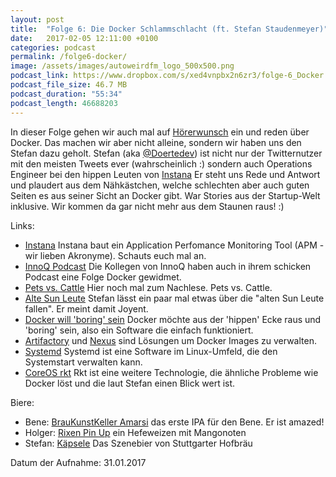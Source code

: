 ```yaml
---
layout: post
title:  "Folge 6: Die Docker Schlammschlacht (ft. Stefan Staudenmeyer)"
date:   2017-02-05 12:11:00 +0100
categories: podcast
permalink: /folge6-docker/
image: /assets/images/autoweirdfm_logo_500x500.png
podcast_link: https://www.dropbox.com/s/xed4vnpbx2n6zr3/folge-6_Docker.mp3
podcast_file_size: 46.7 MB
podcast_duration: "55:34"
podcast_length: 46688203
---
```


In dieser Folge gehen wir auch mal auf [Hörerwunsch](https://github.com/autoweirdfm/autoweirdfm.github.io/issues/5) ein und reden über Docker. Das machen wir aber nicht alleine, sondern wir haben uns den Stefan dazu geholt.
Stefan (aka [@Doertedev](https://twitter.com/doertedev)) ist nicht nur der Twitternutzer mit den meisten Tweets ever (wahrscheinlich :) sondern auch Operations Engineer bei den hippen Leuten von [Instana](https://www.instana.com/)
Er steht uns Rede und Antwort und plaudert aus dem Nähkästchen, welche schlechten aber auch guten Seiten es aus seiner Sicht an Docker gibt. War Stories aus der Startup-Welt inklusive. Wir kommen da gar nicht mehr aus dem Staunen raus! :)

Links:

- [Instana](www.instana.com) Instana baut ein Application Perfomance Monitoring Tool (APM - wir lieben Akronyme). Schauts euch mal an.
- [InnoQ Podcast](https://www.innoq.com/de/podcast/024-docker/) Die Kollegen von InnoQ haben auch in ihrem schicken Podcast eine Folge Docker gewidmet.
- [Pets vs. Cattle](https://blog.engineyard.com/2014/pets-vs-cattle) Hier noch mal zum Nachlese. Pets vs. Cattle.
- [Alte Sun Leute](https://www.joyent.com/) Stefan lässt ein paar mal etwas über die "alten Sun Leute fallen". Er meint damit Joyent.
- [Docker will 'boring' sein](http://www.infoworld.com/article/3150092/open-source-tools/boring-docker-to-emphasize-stability-over-new-features.html) Docker möchte aus der 'hippen' Ecke raus und 'boring' sein, also ein Software die einfach funktioniert.
- [Artifactory](https://www.jfrog.com/open-source/) und [Nexus](https://www.sonatype.com/products-sonatype) sind Lösungen um Docker Images zu verwalten.
- [Systemd](https://de.wikipedia.org/wiki/Systemd) Systemd ist eine Software im Linux-Umfeld, die den Systemstart verwalten kann.
- [CoreOS rkt](https://github.com/coreos/rkt) Rkt ist eine weitere Technologie, die ähnliche Probleme wie Docker löst und die laut Stefan einen Blick wert ist.

Biere:

- Bene: [BrauKunstKeller Amarsi](https://untappd.com/b/himburgs-braukunstkeller-amarsi/392354) das erste IPA für den Bene. Er ist amazed!
- Holger: [Rixen Pin Up](https://untappd.com/b/rixen-pin-up/1506930) ein Hefeweizen mit Mangonoten
- Stefan: [Käpsele](https://untappd.com/b/stuttgarter-hofbrau-kapsele/1663493) Das Szenebier von Stuttgarter Hofbräu

Datum der Aufnahme: 31.01.2017
